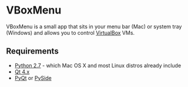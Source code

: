 VBoxMenu
========

VBoxMenu is a small app that sits in your menu bar (Mac) or system tray (Windows)
and allows you to control [VirtualBox](http://virtualbox.org/) VMs.

Requirements
------------

 * [Python 2.7](http://www.python.org/) - which Mac OS X and most Linux distros already include
 * [Qt 4.x](http://qt-project.org/downloads)
 * [PyQt](http://www.riverbankcomputing.com/software/pyqt/download) 
   or [PySide](http://qt-project.org/wiki/Get-PySide)
